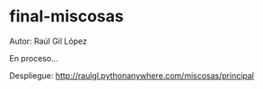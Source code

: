 # final-miscosas

Autor: Raúl Gil López

En proceso...

Despliegue: http://raulgl.pythonanywhere.com/miscosas/principal


